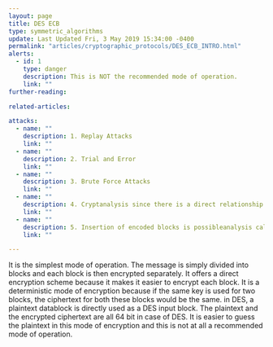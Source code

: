 ```yaml
---
layout: page
title: DES ECB
type: symmetric_algorithms
update: Last Updated Fri, 3 May 2019 15:34:00 -0400
permalink: "articles/cryptographic_protocols/DES_ECB_INTRO.html"
alerts:
  - id: 1
    type: danger
    description: This is NOT the recommended mode of operation.
    link: ""
further-reading:

related-articles:

attacks:
  - name: ""
    description: 1. Replay Attacks
    link: ""
  - name: ""
    description: 2. Trial and Error
    link: ""
  - name: ""
    description: 3. Brute Force Attacks
    link: ""
  - name: ""
    description: 4. Cryptanalysis since there is a direct relationship between plaintext and ciphertext
    link: ""
  - name: ""
    description: 5. Insertion of encoded blocks is possibleanalysis called ‘differential-linear’ cryptanalysis can also break DES depending on how many rounds
    link: ""

---
```

It is the simplest mode of operation. The message is simply divided into blocks and each block is then encrypted separately. It offers a direct encryption scheme because it makes it easier to encrypt each block. It is a deterministic mode of encryption because if the same key is used for two blocks, the ciphertext for both these blocks would be the same.
in DES, a plaintext datablock is directly used as a DES input block. The plaintext and the encrypted ciphertext are all 64 bit in case of DES. It is easier to guess the plaintext in this mode of encryption and this is not at all a recommended mode of operation.
